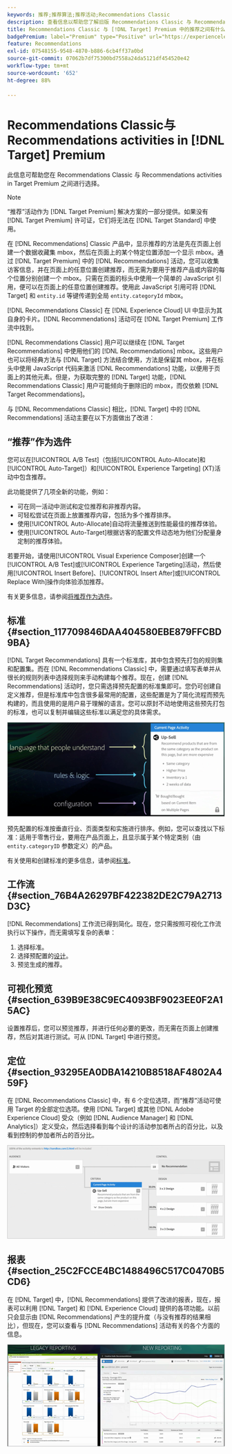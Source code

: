 ```yaml
---
keywords: 推荐;推荐算法;推荐活动;Recommendations Classic
description: 查看信息以帮助您了解旧版 Recommendations Classic 与 Recommendations activities in [!DNL Target] Premium 之间的区别。
title: Recommendations Classic 与 [!DNL Target] Premium 中的推荐之间有什么区别？
badgePremium: label="Premium" type="Positive" url="https://experienceleague.adobe.com/docs/target/using/introduction/intro.html?lang=en#premium newtab=true" tooltip="查看Target Premium中包含的内容。"
feature: Recommendations
exl-id: 07548155-9548-4870-b886-6cb4ff37a0bd
source-git-commit: 07062b7df75300bd7558a24da5121df454520e42
workflow-type: tm+mt
source-wordcount: '652'
ht-degree: 88%

---
```


# Recommendations Classic与Recommendations activities in [!DNL Target] Premium

此信息可帮助您在 Recommendations Classic 与 Recommendations activities in Target Premium 之间进行选择。

>[!NOTE]
>
>“推荐”活动作为 [!DNL Target Premium] 解决方案的一部分提供。如果没有 [!DNL Target Premium] 许可证，它们将无法在 [!DNL Target Standard] 中使用。

在 [!DNL Recommendations] Classic 产品中，显示推荐的方法是先在页面上创建一个数据收藏集 mbox，然后在页面上的某个特定位置添加一个显示 mbox。通过 [!DNL Target Premium] 中的 [!DNL Recommendations] 活动，您可以收集访客信息，并在页面上的任意位置创建推荐，而无需为要用于推荐产品或内容的每个位置分别创建一个 mbox。只需在页面的标头中使用一个简单的 JavaScript 引用，便可以在页面上的任意位置创建推荐。使用此 JavaScript 引用可将 [!DNL Target] 和 `entity.id` 等键传递到全局 `entity.categoryId` mbox。

[!DNL Recommendations Classic] 在 [!DNL Experience Cloud] UI 中显示为其自身的卡片。[!DNL Recommendations] 活动可在 [!DNL Target Premium] 工作流中找到。

[!DNL Recommendations Classic] 用户可以继续在 [!DNL Target Recommendations] 中使用他们的 [!DNL Recommendations] mbox。这些用户也可以将经典方法与 [!DNL Target] 方法结合使用，方法是保留其 mbox，并在标头中使用 JavaScript 代码来激活 [!DNL Recommendations] 功能，以便用于页面上的其他元素。但是，为获取完整的 [!DNL Target] 功能，[!DNL Recommendations Classic] 用户可能倾向于删除旧的 mbox，而仅依赖 [!DNL Target Recommendations]。

与 [!DNL Recommendations Classic] 相比，[!DNL Target] 中的 [!DNL Recommendations] 活动主要在以下方面做出了改进：

## “推荐”作为选件

您可以在[!UICONTROL A/B Test]（包括[!UICONTROL Auto-Allocate]和[!UICONTROL Auto-Target]）和[!UICONTROL Experience Targeting] (XT)活动中包含推荐。

此功能提供了几项全新的功能，例如：

* 可在同一活动中测试和定位推荐和非推荐内容。
* 可轻松尝试在页面上放置推荐内容，包括为多个推荐排序。
* 使用[!UICONTROL Auto-Allocate]自动将流量推送到性能最佳的推荐体验。
* 使用[!UICONTROL Auto-Target]根据访客的配置文件动态地为他们分配量身定制的推荐体验。

若要开始，请使用[!UICONTROL Visual Experience Composer]创建一个[!UICONTROL A/B Test]或[!UICONTROL Experience Targeting]活动，然后使用[!UICONTROL Insert Before]、[!UICONTROL Insert After]或[!UICONTROL Replace With]操作向体验添加推荐。

有关更多信息，请参阅[将推荐作为选件](/help/main/c-recommendations/recommendations-as-an-offer.md)。

## 标准 {#section_117709846DAA404580EBE879FFCBD9BA}

[!DNL Target Recommendations] 具有一个标准库，其中包含预先打包的规则集和配置集。而在 [!DNL Recommendations Classic] 中，需要通过填写表单并从很长的规则列表中选择规则来手动构建每个推荐。现在，创建 [!DNL Recommendations] 活动时，您只需选择预先配置的标准集即可。您仍可创建自定义推荐，但是标准库中包含很多最常用的配置，这些配置是为了简化流程而预先构建的，而且使用的是用户易于理解的语言。您可以原封不动地使用这些预先打包的标准，也可以复制并编辑这些标准以满足您的具体需求。

![overview_criteria图像](assets/overview_criteria.png)

预先配置的标准按垂直行业、页面类型和实施进行排序。例如，您可以查找以下标准：适用于零售行业，要用在产品页面上，且显示属于某个特定类别（由 `entity.categoryID` 参数定义）的产品。

有关使用和创建标准的更多信息，请参阅[标准](/help/main/c-recommendations/c-algorithms/algorithms.md)。

## 工作流 {#section_76B4A26297BF422382DE2C79A2713D3C}

[!DNL Recommendations] 工作流已得到简化。现在，您只需按照可视化工作流执行以下操作，而无需填写复杂的表单：

1. 选择标准。
1. 选择预配置的[设计](/help/main/c-recommendations/c-design-overview/create-design.md#task_CC5BD28C364742218C1ACAF0D45E0E14)。
1. 预览生成的推荐。

## 可视化预览 {#section_639B9E38C9EC4093BF9023EE0F2A15AC}

设置推荐后，您可以预览推荐，并进行任何必要的更改，而无需在页面上创建推荐，然后对其进行测试。可从 [!DNL Target] 中进行预览。

## 定位 {#section_93295EA0DBA14210B8518AF4802A459F}

在 [!DNL Recommendations Classic] 中，有 6 个定位选项，而“推荐”活动可使用 Target 的全部定位选项。使用 [!DNL Target] 或其他 [!DNL Adobe Experience Cloud] 受众（例如 [!DNL Audience Manager] 和 [!DNL Analytics]）定义受众，然后选择看到每个设计的活动参加者所占的百分比，以及看到控制的参加者所占的百分比。

![overview_targeting图像](assets/overview_targeting.png)

## 报表 {#section_25C2FCCE4BC1488496C517C0470B5CD6}

在 [!DNL Target] 中，[!DNL Recommendations] 提供了改进的报表，现在，报表可以利用 [!DNL Target] 和 [!DNL Experience Cloud] 提供的各项功能。以前只会显示由 [!DNL Recommendations] 产生的提升度（与没有推荐的结果相比），但现在，您可以查看与 [!DNL Recommendations] 活动有关的各个方面的信息。

![overview_report图像](assets/overview_report.png)
